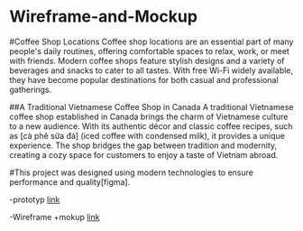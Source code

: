 # Wireframe-and-Mockup

#Coffee Shop Locations
Coffee shop locations are an essential part of many people's daily routines,
 offering comfortable spaces to relax, work, or meet with friends. Modern coffee shops feature stylish designs and a 
 variety of beverages and snacks to cater to all tastes. With free Wi-Fi widely available, 
they have become popular destinations for both casual and professional gatherings.


##A Traditional Vietnamese Coffee Shop in Canada
A traditional Vietnamese coffee shop established in Canada brings the charm of Vietnamese culture to a new audience.
 With its authentic décor and classic coffee recipes, such as [cà phê sữa đá] (iced coffee with condensed milk), 
 it provides a unique experience. The shop bridges the gap between tradition and modernity,
 creating a cozy space for customers to enjoy a taste of Vietnam abroad.



#This project was designed using modern technologies to ensure performance and quality[figma].

  -prototyp
  [link](https://www.figma.com/design/Qd2hXsCq4WPlyS4fcqz9UP/Wireframe-and-Mockup?node-id=56-3&t=EXak52jaoeNKn80B-1)

  -Wireframe +mokup
  [link](https://www.figma.com/design/Qd2hXsCq4WPlyS4fcqz9UP/Wireframe-and-Mockup?node-id=0-1&t=lcSbuKExEB8H4fAf-1)